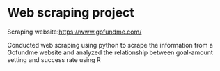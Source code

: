 # Web scraping project

Scraping website:https://www.gofundme.com/

Conducted web scraping using python to scrape the information from a Gofundme website and analyzed the relationship between goal-amount setting and success rate using R
